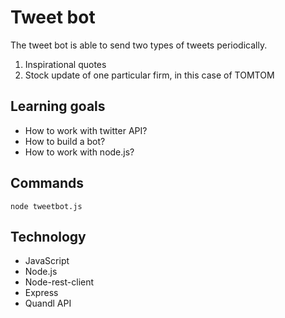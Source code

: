 # Tweet bot
The tweet bot is able to send two types of tweets periodically. 

1. Inspirational quotes
2. Stock update of one particular firm, in this case of TOMTOM

## Learning goals
- How to work with twitter API?
- How to build a bot?
- How to work with node.js?

## Commands
```node tweetbot.js```

## Technology
- JavaScript
- Node.js
- Node-rest-client
- Express
- Quandl API

